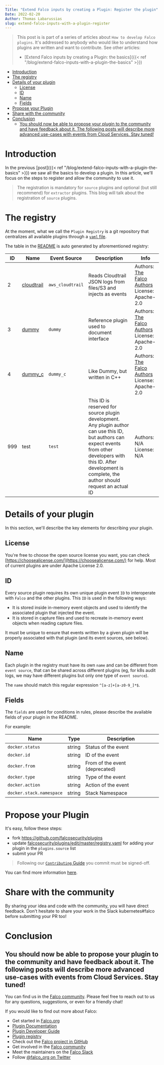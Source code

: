 ```yaml
---
Title: "Extend Falco inputs by creating a Plugin: Register the plugin"
Date: 2022-02-20
Author: Thomas Labarussias
slug: extend-falco-inputs-with-a-plugin-register
---
```


> This post is is part of a series of articles about `How to develop Falco plugins`. It's addressed to anybody who would like to understand how plugins are written and want to contribute.
> See other articles:
> * [Extend Falco inputs by creating a Plugin: the basics]({{< ref "/blog/extend-falco-inputs-with-a-plugin-the-basics" >}})

- [Introduction](#introduction)
- [The registry](#the-registry)
- [Details of your plugin](#details-of-your-plugin)
	- [License](#license)
	- [ID](#id)
	- [Name](#name)
	- [Fields](#fields)
- [Propose your Plugin](#propose-your-plugin)
- [Share with the community](#share-with-the-community)
- [Conclusion](#conclusion)
	- [You should now be able to propose your plugin to the community and have feedback about it. The following posts will describe more advanced use-cases with events from Cloud Services. Stay tuned!](#you-should-now-be-able-to-propose-your-plugin-to-the-community-and-have-feedback-about-it-the-following-posts-will-describe-more-advanced-use-cases-with-events-from-cloud-services-stay-tuned)

# Introduction

In the previous [post]({{< ref "/blog/extend-falco-inputs-with-a-plugin-the-basics" >}}) we saw all the basics to develop a plugin. In this article, we'll focus on the steps to register and allow the community to use it.

> The registration is mandatory for `source` plugins and optional (but still recommend) for `extractor` plugins. This blog will talk about the registration of `source` plugins.

# The registry

At the moment, what we call the `Plugin Registry` is a git repository that centralizes all available plugins through a [`yaml` file](https://github.com/falcosecurity/plugins/blob/master/registry.yaml).

The table in the [README](https://github.com/falcosecurity/plugins#registered-plugins) is auto generated by aforementioned registry:

| ID  | Name                                                                                      | Event Source     | Description                                                                                                                                                                                                                   | Info                                                                                |
| --- | ----------------------------------------------------------------------------------------- | ---------------- | ----------------------------------------------------------------------------------------------------------------------------------------------------------------------------------------------------------------------------- | ----------------------------------------------------------------------------------- |
| 2   | [cloudtrail](https://github.com/~~falcosecurity~~/plugins/tree/master/plugins/cloudtrail) | `aws_cloudtrail` | Reads Cloudtrail JSON logs from files/S3 and injects as events                                                                                                                                                                | Authors: [The Falco Authors](https://falco.org/community) <br/> License: Apache-2.0 |
| 3   | [dummy](https://github.com/falcosecurity/plugins/tree/master/plugins/dummy)               | `dummy`          | Reference plugin used to document interface                                                                                                                                                                                   | Authors: [The Falco Authors](https://falco.org/community) <br/> License: Apache-2.0 |
| 4   | [dummy_c](https://github.com/falcosecurity/plugins/tree/master/plugins/dummy_c)           | `dummy_c`        | Like Dummy, but written in C++                                                                                                                                                                                                | Authors: [The Falco Authors](https://falco.org/community) <br/> License: Apache-2.0 |
| 999 | test                                                                                      | `test`           | This ID is reserved for source plugin development. Any plugin author can use this ID, but authors can expect events from other developers with this ID. After development is complete, the author should request an actual ID | Authors: N/A <br/> License: N/A                                                     |

# Details of your plugin

In this section, we'll describe the key elements for describing your plugin.

## License

You're free to choose the open source license you want, you can check [https://choosealicense.com/](https://choosealicense.com/) for help. Most of current plugins are under Apache License 2.0.

## ID

Every source plugin requires its own unique plugin event `ID` to interoperate with `Falco` and the other plugins. This `ID` is used in the following ways:

* It is stored inside in-memory event objects and used to identify the associated plugin that injected the event.
* It is stored in capture files and used to recreate in-memory event objects when reading capture files.

It must be unique to ensure that events written by a given plugin will be properly associated with that plugin (and its event sources, see below).

## Name

Each plugin in the registry must have its own `name` and can be different from `event source`, that can be shared across different plugins (eg, for k8s audit logs, we may have different plugins but only one type of `event source`).

The `name` should match this regular expression `^[a-z]+[a-z0-9_]*$`.

## Fields

The `fields` are used for conditions in rules, please describe the available fields of your plugin in the README.

For example:

| Name                     | Type   | Description                    |
| ------------------------ | ------ | ------------------------------ |
| `docker.status`          | string | Status of the event            |
| `docker.id`              | string | ID of the event                |
| `docker.from`            | string | From of the event (deprecated) |
| `docker.type`            | string | Type of the event              |
| `docker.action`          | string | Action of the event            |
| `docker.stack.namespace` | string | Stack Namespace                |

# Propose your Plugin

It's easy, follow these steps:
* fork https://github.com/falcosecurity/plugins
* update [falcosecurity/plugins/edit/master/registry.yaml](https://github.com/falcosecurity/plugins/edit/master/registry.yaml) for adding your plugin in the `plugins.source` list
* submit your PR

> Following our [`Contributing` Guide](https://github.com/falcosecurity/.github/blob/master/CONTRIBUTING.md) you commit must be signed-off.

You can find more information [here](https://github.com/falcosecurity/plugins#registering-a-new-plugin).

# Share with the community

By sharing your idea and code with the community, you will have direct feedback. Don't hesitate to share your work in the Slack kubernetes#falco before submitting your PR too!

# Conclusion

You should now be able to propose your plugin to the community and have feedback about it. The following posts will describe more advanced use-cases with events from Cloud Services. Stay tuned!
---

You can find us in the [Falco community](https://github.com/falcosecurity/community). Please feel free to reach out to us for any questions, suggestions, or even for a friendly chat!

If you would like to find out more about Falco:

* Get started in [Falco.org](http://falco.org/)
* [Plugin Documentation](https://falco.org/docs/plugins/)
* [Plugin Developer Guide](https://falco.org/docs/plugins/developers-guide/)
* [Plugin registry](https://github.com/falcosecurity/plugins) 
* Check out the [Falco project in GitHub](https://github.com/falcosecurity/falco)
* Get involved in the [Falco community](https://falco.org/community/)
* Meet the maintainers on the [Falco Slack](https://kubernetes.slack.com/messages/falco)
* Follow [@falco_org on Twitter](https://twitter.com/falco_org)